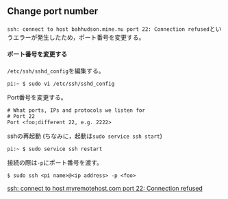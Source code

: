 ## Change port number

`ssh: connect to host bahhudson.mine.nu port 22: Connection refused`というエラーが発生したため，ポート番号を変更する。

#### ポート番号を変更する

`/etc/ssh/sshd_config`を編集する。

```
pi:~ $ sudo vi /etc/ssh/sshd_config
```

Port番号を変更する。

```
# What ports, IPs and protocols we listen for
# Port 22
Port <foo;different 22, e.g. 2222>
```

sshの再起動
(ちなみに，起動は`sudo service ssh start`)

```
pi:~ $ sudo service ssh restart
```

接続の際は`-p`にポート番号を渡す。

```
$ sudo ssh <pi name>@<ip address> -p <foo>
```

[ssh: connect to host myremotehost.com port 22: Connection refused](https://askubuntu.com/questions/144364/ssh-connect-to-host-myremotehost-com-port-22-connection-refused)
